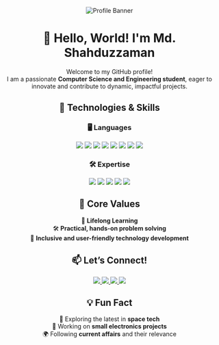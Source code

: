 <p align="center">
  <img src="https://github.com/user-attachments/assets/e9eefbca-a775-4fce-a11c-fdedae3345cc" alt="Profile Banner"/>
</p>

<h1 align="center">👋 Hello, World! I'm Md. Shahduzzaman</h1>

<p align="center">
  Welcome to my GitHub profile! <br/>
  I am a passionate <b>Computer Science and Engineering student</b>, eager to innovate and contribute to dynamic, impactful projects.
</p>

<h2 align="center">🔧 Technologies & Skills</h2>  

<h3 align="center">🖥️ Languages</h3>  
<p align="center">
  <img src="https://img.shields.io/badge/Python-3776AB?style=for-the-badge&logo=python&logoColor=white"/>
  <img src="https://img.shields.io/badge/Java-007396?style=for-the-badge&logo=java&logoColor=white"/>
  <img src="https://img.shields.io/badge/C++-00599C?style=for-the-badge&logo=cplusplus&logoColor=white"/>
  <img src="https://img.shields.io/badge/JavaScript-F7DF1E?style=for-the-badge&logo=javascript&logoColor=black"/>
  <img src="https://img.shields.io/badge/PHP-777BB4?style=for-the-badge&logo=php&logoColor=white"/>
  <img src="https://img.shields.io/badge/SQL-336791?style=for-the-badge&logo=postgresql&logoColor=white"/>
  <img src="https://img.shields.io/badge/HTML5-E34F26?style=for-the-badge&logo=html5&logoColor=white"/>
  <img src="https://img.shields.io/badge/CSS3-1572B6?style=for-the-badge&logo=css3&logoColor=white"/>
</p>

<h3 align="center">🛠️ Expertise</h3>  
<p align="center">
  <img src="https://img.shields.io/badge/Full%20Stack-000000?style=for-the-badge&logo=web&logoColor=white"/>
  <img src="https://img.shields.io/badge/IoT-FF6F00?style=for-the-badge&logo=internetofthings&logoColor=white"/>
  <img src="https://img.shields.io/badge/Real--Time%20Systems-4CAF50?style=for-the-badge&logo=clockify&logoColor=white"/>
  <img src="https://img.shields.io/badge/Machine%20Learning-102230?style=for-the-badge&logo=tensorflow&logoColor=orange"/>
  <img src="https://img.shields.io/badge/Prototyping-2196F3?style=for-the-badge&logo=figma&logoColor=white"/>
</p>

<h2 align="center">🌟 Core Values</h2>  
<p align="center">
  🌱 <b>Lifelong Learning</b> <br/>
  🛠️ <b>Practical, hands-on problem solving</b> <br/>
  🤝 <b>Inclusive and user-friendly technology development</b>
</p>

<h2 align="center">📫 Let’s Connect!</h2>  
<p align="center">
<a href="https://mail.google.com/mail/?view=cm&fs=1&to=mdshahduzzaman@gmail.com" target="_blank">
  <img src="https://img.shields.io/badge/Email-D14836?style=for-the-badge&logo=gmail&logoColor=white"/>
</a>
  <a href="https://www.linkedin.com/in/mdshahduzzaman/">
    <img src="https://img.shields.io/badge/LinkedIn-0A66C2?style=for-the-badge&logo=linkedin&logoColor=white"/>
  </a>
  <a href="https://www.facebook.com/md.shahduzzaman.s">
    <img src="https://img.shields.io/badge/Facebook-1877F2?style=for-the-badge&logo=facebook&logoColor=white"/>
  </a>
  <a href="https://x.com/Md_Shahduzzaman">
    <img src="https://img.shields.io/badge/X-000000?style=for-the-badge&logo=x&logoColor=white"/>
  </a>
</p>

<h2 align="center">💡 Fun Fact</h2>  
<p align="center">
  🚀 Exploring the latest in <b>space tech</b> <br/>
  🔧 Working on <b>small electronics projects</b> <br/>
  🌍 Following <b>current affairs</b> and their relevance
</p>

